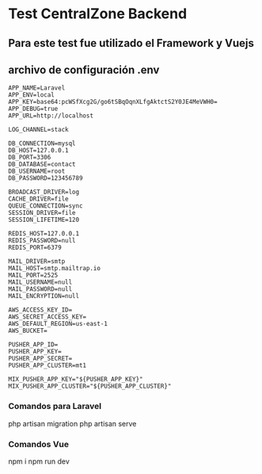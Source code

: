 # Test CentralZone Backend

## Para este test fue utilizado el Framework y Vuejs

## archivo de configuración .env
```
APP_NAME=Laravel
APP_ENV=local
APP_KEY=base64:pcWSfXcg2G/go6tSBqOqnXLfgAktctS2Y0JE4MeVWH0=
APP_DEBUG=true
APP_URL=http://localhost

LOG_CHANNEL=stack

DB_CONNECTION=mysql
DB_HOST=127.0.0.1
DB_PORT=3306
DB_DATABASE=contact
DB_USERNAME=root
DB_PASSWORD=123456789

BROADCAST_DRIVER=log
CACHE_DRIVER=file
QUEUE_CONNECTION=sync
SESSION_DRIVER=file
SESSION_LIFETIME=120

REDIS_HOST=127.0.0.1
REDIS_PASSWORD=null
REDIS_PORT=6379

MAIL_DRIVER=smtp
MAIL_HOST=smtp.mailtrap.io
MAIL_PORT=2525
MAIL_USERNAME=null
MAIL_PASSWORD=null
MAIL_ENCRYPTION=null

AWS_ACCESS_KEY_ID=
AWS_SECRET_ACCESS_KEY=
AWS_DEFAULT_REGION=us-east-1
AWS_BUCKET=

PUSHER_APP_ID=
PUSHER_APP_KEY=
PUSHER_APP_SECRET=
PUSHER_APP_CLUSTER=mt1

MIX_PUSHER_APP_KEY="${PUSHER_APP_KEY}"
MIX_PUSHER_APP_CLUSTER="${PUSHER_APP_CLUSTER}"
```
### Comandos para Laravel

php  artisan migration
php artisan serve

### Comandos Vue
npm i 
npm run dev

